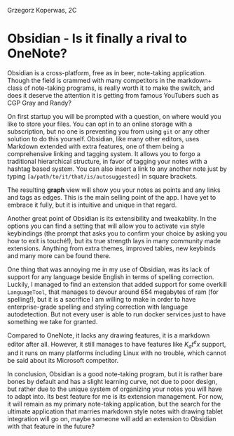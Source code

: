 Grzegorz Koperwas, 2C
# Obsidian - Is it finally a rival to OneNote?

Obsidian is a cross-platform, free as in beer, note-taking application. Though the field is crammed with many competitors in the markdown+ class of note-taking programs, is really worth it to make the switch, and does it deserve the attention it is getting from famous YouTubers such as CGP Gray and Randy?

On first startup you will be prompted with a question, on where would you like to store your files. You can opt in to an online storage with a subscription, but no one is preventing you from using `git` or any other solution to do this yourself. Obsidian, like many other editors, uses Markdown extended with extra features, one of them being a comprehensive linking and tagging system. It allows you to forgo a traditional hierarchical structure, in favor of tagging your notes with a hashtag based system. You can also insert a link to any another note just by typing `[a/path/to/it/that/is/autosuggested]` in square brackets.

The resulting **graph** view will show you your notes as points and any links and tags as edges. This is the main selling point of the app. I have yet to embrace it fully, but it is intuitive and unique in that regard.

Another great point of Obsidian is its extensibility and tweakablity. In the options you can find a setting that will allow you to activate `vim` style keybindings (the prompt that asks you to confirm your choice by asking you how to exit is touché!), but its true strength lays in many community made extensions. Anything from extra themes, improved tables, new keybinds and many more can be found there.

One thing that was annoying me in my use of Obsidian, was its lack of support for any language beside English in terms of spelling correction. Luckily, I managed to find an extension that added support for some overkill `LanguageTool`, that manages to devour around 654 megabytes of ram (for spelling!), but it is a sacrifice I am willing to make in order to have enterprise-grade spelling and styling correction with language autodetection. But not every user is able to run docker services just to have something we take for granted. 

Compared to OneNote, it lacks any drawing features, it is a markdown editor after all. However, it still manages to have features like $K_a t^e x$ support, and it runs on many platforms including Linux with no trouble, which cannot be said about its Microsoft competitor.

In conclusion, Obsidian is a good note-taking program, but it is rather bare bones by default and has a slight learning curve, not due to poor design, but rather due to the unique system of organizing your notes you will have to adapt into. Its best feature for me is its extension management. For now, it will remain as my primary note-taking application, but the search for the ultimate application that marries markdown style notes with drawing tablet integration will go on, maybe someone will add an extension to Obsidian with that feature in the future?